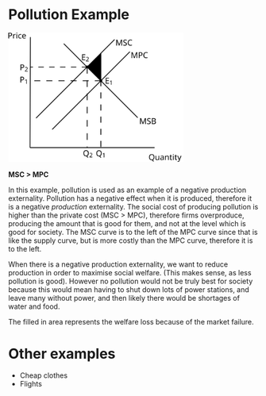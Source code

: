 # Pollution Example #

<img src="../diagrams/negative_production_externality.svg#mono-black" alt="Negative Production Externality Diagram" style="width:70%;"/>

**MSC > MPC**

In this example, pollution is used as an example of a negative production externality.
Pollution has a negative effect when it is produced, therefore it is a negative *production* externality.
The social cost of producing pollution is higher than the private cost (MSC > MPC), therefore firms overproduce, producing the amount that is good for them, and not at the level which is good for society. The MSC curve is to the left of the MPC curve since that is like the supply curve, but is more costly than the MPC curve, therefore it is to the left.

When there is a negative production externality, we want to reduce production in order to maximise social welfare. (This makes sense, as less pollution is good). However no pollution would not be truly best for society because this would mean having to shut down lots of power stations, and leave many without power, and then likely there would be shortages of water and food.

The filled in area represents the welfare loss because of the market failure.

# Other examples #
- Cheap clothes
- Flights
